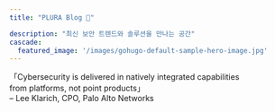 ```yaml
---
title: "PLURA Blog 🎅"

description: "최신 보안 트렌드와 솔루션을 만나는 공간"
cascade:
  featured_image: '/images/gohugo-default-sample-hero-image.jpg'
---
```


「Cybersecurity is delivered in natively integrated capabilities  
from platforms, not point products」  
– Lee Klarich, CPO, Palo Alto Networks
